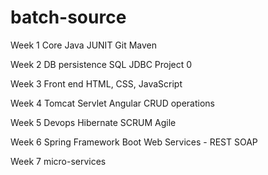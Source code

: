 # batch-source
Week 1
Core Java
JUNIT
Git
Maven

Week 2
DB persistence
SQL
JDBC
Project 0

Week 3
Front end
HTML, CSS, JavaScript

Week 4
Tomcat
Servlet
Angular
CRUD operations

Week 5
Devops
Hibernate
SCRUM
Agile

Week 6
Spring Framework Boot
Web Services - REST SOAP

Week 7 
micro-services